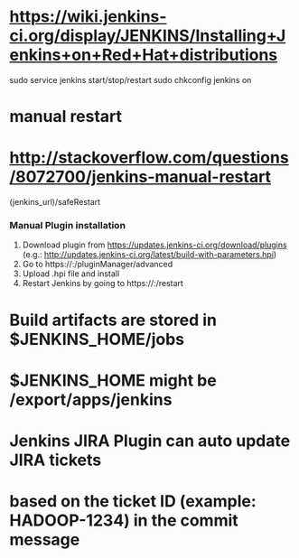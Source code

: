 # https://wiki.jenkins-ci.org/display/JENKINS/Installing+Jenkins+on+Red+Hat+distributions
sudo service jenkins start/stop/restart
sudo chkconfig jenkins on

# manual restart
# http://stackoverflow.com/questions/8072700/jenkins-manual-restart
(jenkins_url)/safeRestart

### Manual Plugin installation
1. Download plugin from https://updates.jenkins-ci.org/download/plugins (e.g.: http://updates.jenkins-ci.org/latest/build-with-parameters.hpi)
2. Go to https://<host>:<port>/pluginManager/advanced
3. Upload .hpi file and install
4. Restart Jenkins by going to https://<host>:<port>/restart

# Build artifacts are stored in $JENKINS_HOME/jobs
# $JENKINS_HOME might be /export/apps/jenkins

# Jenkins JIRA Plugin can auto update JIRA tickets
# based on the ticket ID (example: HADOOP-1234) in the commit message